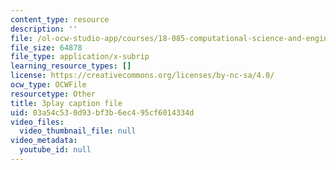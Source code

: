 ```yaml
---
content_type: resource
description: ''
file: /ol-ocw-studio-app/courses/18-085-computational-science-and-engineering-i-fall-2008/03a54c530d93bf3b6ec495cf6014334d_Vw4Gw9No008.srt
file_size: 64878
file_type: application/x-subrip
learning_resource_types: []
license: https://creativecommons.org/licenses/by-nc-sa/4.0/
ocw_type: OCWFile
resourcetype: Other
title: 3play caption file
uid: 03a54c53-0d93-bf3b-6ec4-95cf6014334d
video_files:
  video_thumbnail_file: null
video_metadata:
  youtube_id: null
---
```

